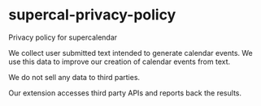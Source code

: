 # supercal-privacy-policy
Privacy policy for supercalendar

We collect user submitted text intended to generate calendar events. We use this data to improve our creation of calendar events from text.

We do not sell any data to third parties.

Our extension accesses third party APIs and reports back the results.
